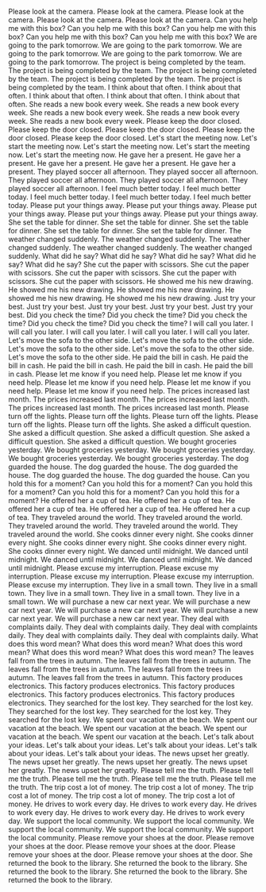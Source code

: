 Please look at the camera.
Please look at the camera.
Please look at the camera.
Please look at the camera.
Please look at the camera.
Can you help me with this box?
Can you help me with this box?
Can you help me with this box?
Can you help me with this box?
Can you help me with this box?
We are going to the park tomorrow.
We are going to the park tomorrow.
We are going to the park tomorrow.
We are going to the park tomorrow.
We are going to the park tomorrow.
The project is being completed by the team.
The project is being completed by the team.
The project is being completed by the team.
The project is being completed by the team.
The project is being completed by the team.
I think about that often.
I think about that often.
I think about that often.
I think about that often.
I think about that often.
She reads a new book every week.
She reads a new book every week.
She reads a new book every week.
She reads a new book every week.
She reads a new book every week.
Please keep the door closed.
Please keep the door closed.
Please keep the door closed.
Please keep the door closed.
Please keep the door closed.
Let's start the meeting now.
Let's start the meeting now.
Let's start the meeting now.
Let's start the meeting now.
Let's start the meeting now.
He gave her a present.
He gave her a present.
He gave her a present.
He gave her a present.
He gave her a present.
They played soccer all afternoon.
They played soccer all afternoon.
They played soccer all afternoon.
They played soccer all afternoon.
They played soccer all afternoon.
I feel much better today.
I feel much better today.
I feel much better today.
I feel much better today.
I feel much better today.
Please put your things away.
Please put your things away.
Please put your things away.
Please put your things away.
Please put your things away.
She set the table for dinner.
She set the table for dinner.
She set the table for dinner.
She set the table for dinner.
She set the table for dinner.
The weather changed suddenly.
The weather changed suddenly.
The weather changed suddenly.
The weather changed suddenly.
The weather changed suddenly.
What did he say?
What did he say?
What did he say?
What did he say?
What did he say?
She cut the paper with scissors.
She cut the paper with scissors.
She cut the paper with scissors.
She cut the paper with scissors.
She cut the paper with scissors.
He showed me his new drawing.
He showed me his new drawing.
He showed me his new drawing.
He showed me his new drawing.
He showed me his new drawing.
Just try your best.
Just try your best.
Just try your best.
Just try your best.
Just try your best.
Did you check the time?
Did you check the time?
Did you check the time?
Did you check the time?
Did you check the time?
I will call you later.
I will call you later.
I will call you later.
I will call you later.
I will call you later.
Let's move the sofa to the other side.
Let's move the sofa to the other side.
Let's move the sofa to the other side.
Let's move the sofa to the other side.
Let's move the sofa to the other side.
He paid the bill in cash.
He paid the bill in cash.
He paid the bill in cash.
He paid the bill in cash.
He paid the bill in cash.
Please let me know if you need help.
Please let me know if you need help.
Please let me know if you need help.
Please let me know if you need help.
Please let me know if you need help.
The prices increased last month.
The prices increased last month.
The prices increased last month.
The prices increased last month.
The prices increased last month.
Please turn off the lights.
Please turn off the lights.
Please turn off the lights.
Please turn off the lights.
Please turn off the lights.
She asked a difficult question.
She asked a difficult question.
She asked a difficult question.
She asked a difficult question.
She asked a difficult question.
We bought groceries yesterday.
We bought groceries yesterday.
We bought groceries yesterday.
We bought groceries yesterday.
We bought groceries yesterday.
The dog guarded the house.
The dog guarded the house.
The dog guarded the house.
The dog guarded the house.
The dog guarded the house.
Can you hold this for a moment?
Can you hold this for a moment?
Can you hold this for a moment?
Can you hold this for a moment?
Can you hold this for a moment?
He offered her a cup of tea.
He offered her a cup of tea.
He offered her a cup of tea.
He offered her a cup of tea.
He offered her a cup of tea.
They traveled around the world.
They traveled around the world.
They traveled around the world.
They traveled around the world.
They traveled around the world.
She cooks dinner every night.
She cooks dinner every night.
She cooks dinner every night.
She cooks dinner every night.
She cooks dinner every night.
We danced until midnight.
We danced until midnight.
We danced until midnight.
We danced until midnight.
We danced until midnight.
Please excuse my interruption.
Please excuse my interruption.
Please excuse my interruption.
Please excuse my interruption.
Please excuse my interruption.
They live in a small town.
They live in a small town.
They live in a small town.
They live in a small town.
They live in a small town.
We will purchase a new car next year.
We will purchase a new car next year.
We will purchase a new car next year.
We will purchase a new car next year.
We will purchase a new car next year.
They deal with complaints daily.
They deal with complaints daily.
They deal with complaints daily.
They deal with complaints daily.
They deal with complaints daily.
What does this word mean?
What does this word mean?
What does this word mean?
What does this word mean?
What does this word mean?
The leaves fall from the trees in autumn.
The leaves fall from the trees in autumn.
The leaves fall from the trees in autumn.
The leaves fall from the trees in autumn.
The leaves fall from the trees in autumn.
This factory produces electronics.
This factory produces electronics.
This factory produces electronics.
This factory produces electronics.
This factory produces electronics.
They searched for the lost key.
They searched for the lost key.
They searched for the lost key.
They searched for the lost key.
They searched for the lost key.
We spent our vacation at the beach.
We spent our vacation at the beach.
We spent our vacation at the beach.
We spent our vacation at the beach.
We spent our vacation at the beach.
Let's talk about your ideas.
Let's talk about your ideas.
Let's talk about your ideas.
Let's talk about your ideas.
Let's talk about your ideas.
The news upset her greatly.
The news upset her greatly.
The news upset her greatly.
The news upset her greatly.
The news upset her greatly.
Please tell me the truth.
Please tell me the truth.
Please tell me the truth.
Please tell me the truth.
Please tell me the truth.
The trip cost a lot of money.
The trip cost a lot of money.
The trip cost a lot of money.
The trip cost a lot of money.
The trip cost a lot of money.
He drives to work every day.
He drives to work every day.
He drives to work every day.
He drives to work every day.
He drives to work every day.
We support the local community.
We support the local community.
We support the local community.
We support the local community.
We support the local community.
Please remove your shoes at the door.
Please remove your shoes at the door.
Please remove your shoes at the door.
Please remove your shoes at the door.
Please remove your shoes at the door.
She returned the book to the library.
She returned the book to the library.
She returned the book to the library.
She returned the book to the library.
She returned the book to the library.
